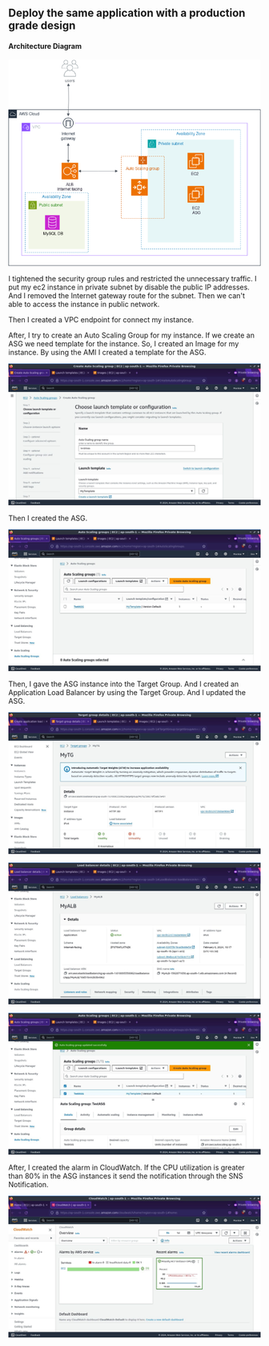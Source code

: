 ## Deploy the same application with a production grade design

#### Architecture Diagram
![loading...](/Milestones/MilestoneImages/Arch.png)


I tightened the security group rules and restricted the unnecessary traffic. I put my ec2 instance in private subnet by disable the public IP addresses. And I removed the Internet gateway route for the subnet. Then we can't able to access the instance in public network.

Then I created a VPC endpoint for connect my instance.

After, I try to create an Auto Scaling Group for my instance. If we create an ASG we need template for the instance. So, I created an Image for my instance. By using the AMI I created a template for the ASG.

![loading...](/Milestones/MilestoneImages/milestone2(i).jpg)

Then I created the ASG.

![loading...](/Milestones/MilestoneImages/milestone2(ii).jpg)

Then, I gave the ASG instance into the Target Group. And I created an Application Load Balancer by using the Target Group.
And I updated the ASG.

![loading...](/Milestones/MilestoneImages/milestone2(iii).jpg)

![loading...](/Milestones/MilestoneImages/milestone2(iv).jpg)

![loading...](/Milestones/MilestoneImages/milestone2(v).jpg)

After, I created the alarm in CloudWatch. If the CPU utilization is greater than 80% in the ASG instances it send the notification through the SNS Notification.

![loading...](/Milestones/MilestoneImages/milestone2(vi).jpg)
